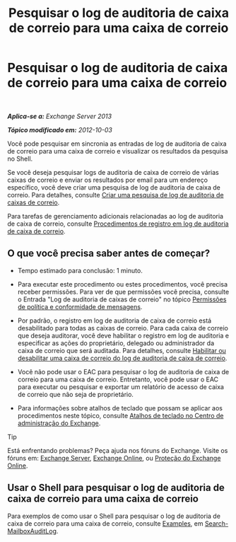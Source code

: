 ﻿---
title: 'Pesquisar o log de auditoria de caixa de correio para uma caixa de correio'
TOCTitle: Pesquisar o log de auditoria de caixa de correio para uma caixa de correio
ms:assetid: 5b518a08-3b51-4ba3-bfbd-0e35cc5ff374
ms:mtpsurl: https://technet.microsoft.com/pt-br/library/Ff461930(v=EXCHG.150)
ms:contentKeyID: 50485660
ms.date: 05/22/2018
mtps_version: v=EXCHG.150
ms.translationtype: MT
---

# Pesquisar o log de auditoria de caixa de correio para uma caixa de correio

 

_**Aplica-se a:** Exchange Server 2013_

_**Tópico modificado em:** 2012-10-03_

Você pode pesquisar em sincronia as entradas de log de auditoria de caixa de correio para uma caixa de correio e visualizar os resultados da pesquisa no Shell.

Se você deseja pesquisar logs de auditoria de caixa de correio de várias caixas de correio e enviar os resultados por email para um endereço específico, você deve criar uma pesquisa de log de auditoria de caixa de correio. Para detalhes, consulte [Criar uma pesquisa de log de auditoria de caixas de correio](create-a-mailbox-audit-log-search-exchange-2013-help.md).

Para tarefas de gerenciamento adicionais relacionadas ao log de auditoria de caixa de correio, consulte [Procedimentos de registro em log de auditoria de caixa de correio](mailbox-audit-logging-procedures-exchange-2013-help.md).

## O que você precisa saber antes de começar?

  - Tempo estimado para conclusão: 1 minuto.

  - Para executar este procedimento ou estes procedimentos, você precisa receber permissões. Para ver de que permissões você precisa, consulte o Entrada "Log de auditoria de caixas de correio" no tópico [Permissões de política e conformidade de mensagens](messaging-policy-and-compliance-permissions-exchange-2013-help.md).

  - Por padrão, o registro em log de auditoria de caixa de correio está desabilitado para todas as caixas de correio. Para cada caixa de correio que deseja auditorar, você deve habilitar o registro em log de auditoria e especificar as ações do proprietário, delegado ou administrador da caixa de correio que será auditada. Para detalhes, consulte [Habilitar ou desabilitar uma caixa de correio do log de auditoria de caixa de correio](enable-or-disable-mailbox-audit-logging-for-a-mailbox-exchange-2013-help.md).

  - Você não pode usar o EAC para pesquisar o log de auditoria de caixa de correio para uma caixa de correio. Entretanto, você pode usar o EAC para executar ou pesquisar e exportar um relatório de acesso de caixa de correio que não seja de proprietário.

  - Para informações sobre atalhos de teclado que possam se aplicar aos procedimentos neste tópico, consulte [Atalhos de teclado no Centro de administração do Exchange](keyboard-shortcuts-in-the-exchange-admin-center-exchange-online-protection-help.md).


> [!TIP]
> Está enfrentando problemas? Peça ajuda nos fóruns do Exchange. Visite os fóruns em: <A href="https://go.microsoft.com/fwlink/p/?linkid=60612">Exchange Server</A>, <A href="https://go.microsoft.com/fwlink/p/?linkid=267542">Exchange Online</A>, ou <A href="https://go.microsoft.com/fwlink/p/?linkid=285351">Proteção do Exchange Online</A>.



## Usar o Shell para pesquisar o log de auditoria de caixa de correio para uma caixa de correio

Para exemplos de como usar o Shell para pesquisar o log de auditoria de caixa de correio para uma caixa de correio, consulte [Examples](https://technet.microsoft.com/pt-br/ff522360\(exchg.150\)#examples), em [Search-MailboxAuditLog](https://technet.microsoft.com/pt-br/library/ff522360\(v=exchg.150\)).

